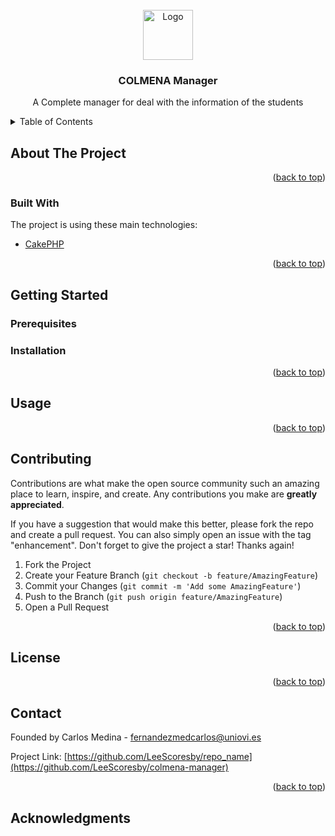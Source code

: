 <div id="top"></div>

<!-- PROJECT LOGO -->
<br />
<div align="center">
  <a href="https://colmenaproject.es">
    <img src="https://colmenaproject.es/img/content/logo.png" alt="Logo" height="80">
  </a>

  <h3 align="center">COLMENA Manager</h3>

  <p align="center">
    A Complete manager for deal with the information of the students
  </p>
</div>

<!-- TABLE OF CONTENTS -->
<details>
  <summary>Table of Contents</summary>
  <ol>
    <li>
      <a href="#about-the-project">About The Project</a>
      <ul>
        <li><a href="#built-with">Built With</a></li>
      </ul>
    </li>
    <li>
      <a href="#getting-started">Getting Started</a>
      <ul>
        <li><a href="#prerequisites">Prerequisites</a></li>
        <li><a href="#installation">Installation</a></li>
      </ul>
    </li>
    <li><a href="#usage">Usage</a></li>
    <li><a href="#contributing">Contributing</a></li>
    <li><a href="#license">License</a></li>
    <li><a href="#contact">Contact</a></li>
    <li><a href="#acknowledgments">Acknowledgments</a></li>
  </ol>
</details>

<!-- ABOUT THE PROJECT -->
## About The Project

<p align="right">(<a href="#top">back to top</a>)</p>

### Built With
The project is using these main technologies:
* [CakePHP](https://cakephp.org/)

<p align="right">(<a href="#top">back to top</a>)</p>

<!-- GETTING STARTED -->
## Getting Started

### Prerequisites

### Installation
<p align="right">(<a href="#top">back to top</a>)</p>

<!-- USAGE EXAMPLES -->
## Usage
<p align="right">(<a href="#top">back to top</a>)</p>

<!-- CONTRIBUTING -->
## Contributing

Contributions are what make the open source community such an amazing place to learn, inspire, and create. Any contributions you make are **greatly appreciated**.

If you have a suggestion that would make this better, please fork the repo and create a pull request. You can also simply open an issue with the tag "enhancement".
Don't forget to give the project a star! Thanks again!

1. Fork the Project
2. Create your Feature Branch (`git checkout -b feature/AmazingFeature`)
3. Commit your Changes (`git commit -m 'Add some AmazingFeature'`)
4. Push to the Branch (`git push origin feature/AmazingFeature`)
5. Open a Pull Request

<p align="right">(<a href="#top">back to top</a>)</p>

<!-- LICENSE -->
## License
<p align="right">(<a href="#top">back to top</a>)</p>

<!-- CONTACT -->
## Contact

Founded by Carlos Medina - fernandezmedcarlos@uniovi.es

Project Link: [https://github.com/LeeScoresby/repo_name](https://github.com/LeeScoresby/colmena-manager)

<p align="right">(<a href="#top">back to top</a>)</p>

<!-- ACKNOWLEDGMENTS -->
## Acknowledgments
